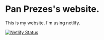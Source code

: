 # Pan Prezes's website.
This is my website.
I'm using netlify.

[![Netlify Status](https://api.netlify.com/api/v1/badges/5b87b5ee-a176-4b6b-ae6c-a87f8a8f479e/deploy-status)](https://app.netlify.com/sites/prezes/deploys)
